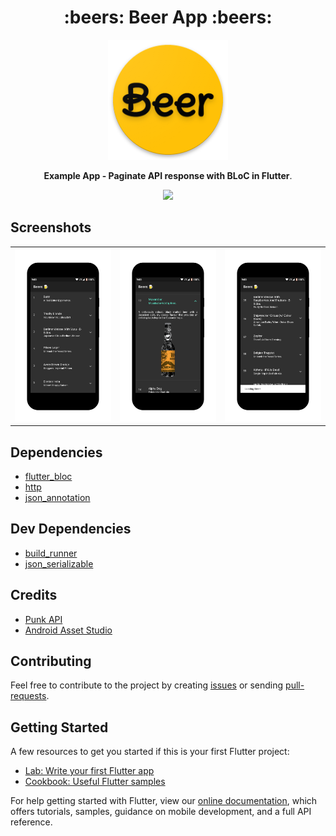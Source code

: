<h1 align="center">:beers: Beer App :beers:</h1>

<p align="center"><img src="https://raw.githubusercontent.com/piedcipher/beer-app/master/assets/app_icon.png"></p>

<p align="center"><b>Example App - Paginate API response with BLoC in Flutter</b>.</p>

<p align="center"><a target="_blank" href="https://link.medium.com/jbKstf8nP9"><img src="https://img.shields.io/badge/Medium-Article-green"></a></p>

## Screenshots
<table>
    <tr>
        <td><img src="https://raw.githubusercontent.com/piedcipher/beer-app/master/screenshots/1.png"></td>
        <td><img src="https://raw.githubusercontent.com/piedcipher/beer-app/master/screenshots/2.png"></td>
        <td><img src="https://raw.githubusercontent.com/piedcipher/beer-app/master/screenshots/3.png"></td>
    </tr>
</table>

## Dependencies

- [flutter_bloc](https://pub.dev/packages/flutter_bloc)
- [http](https://pub.dev/packages/http)
- [json_annotation](https://pub.dev/packages/json_annotation)

## Dev Dependencies

- [build_runner](https://pub.dev/packages/build_runner)
- [json_serializable](https://pub.dev/packages/json_serializable)

## Credits

- [Punk API](https://punkapi.com/documentation/v2)
- [Android Asset Studio](https://romannurik.github.io/AndroidAssetStudio/)

## Contributing

Feel free to contribute to the project by creating [issues](https://github.com/piedcipher/beer-app/) or sending [pull-requests](https://github.com/piedcipher/beer-app/pulls).

## Getting Started

A few resources to get you started if this is your first Flutter project:

- [Lab: Write your first Flutter app](https://flutter.dev/docs/get-started/codelab)
- [Cookbook: Useful Flutter samples](https://flutter.dev/docs/cookbook)

For help getting started with Flutter, view our
[online documentation](https://flutter.dev/docs), which offers tutorials,
samples, guidance on mobile development, and a full API reference.
